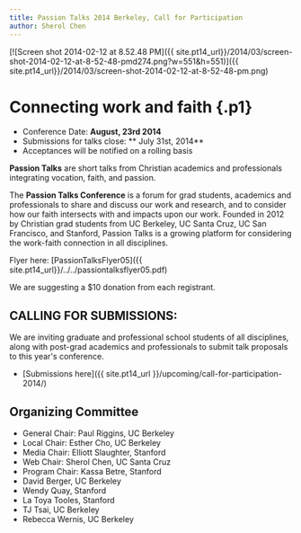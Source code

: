 ```yaml
---
title: Passion Talks 2014 Berkeley, Call for Participation
author: Sherol Chen
---
```


[![Screen shot 2014-02-12 at 8.52.48
PM]({{ site.pt14_url}}/2014/03/screen-shot-2014-02-12-at-8-52-48-pmd274.png?w=551&h=551)]({{ site.pt14_url}}/2014/03/screen-shot-2014-02-12-at-8-52-48-pm.png)

<!-- break -->

# Connecting work and faith {.p1}

-   Conference Date:   **August, 23rd 2014**
-   Submissions for talks close:   ** July 31st, 2014**
-   Acceptances will be notified on a rolling basis

**Passion Talks** are short talks from Christian academics and
professionals integrating vocation, faith, and passion.

The **Passion Talks Conference** is a forum for grad students, academics
and professionals to share and discuss our work and research, and to
consider how our faith intersects with and impacts upon our work.
Founded in 2012 by Christian grad students from UC Berkeley, UC Santa
Cruz, UC San Francisco, and Stanford, Passion Talks is a growing
platform for considering the work-faith connection in all disciplines.

Flyer here: [PassionTalksFlyer05]({{ site.pt14_url}}/../../passiontalksflyer05.pdf)

We are suggesting a \$10 donation from each registrant.

 

## **CALLING FOR SUBMISSIONS:**

We are inviting graduate and professional school students of all
disciplines, along with post-grad academics and professionals to submit
talk proposals to this year's conference.

-   [Submissions
    here]({{ site.pt14_url }}/upcoming/call-for-participation-2014/)

## Organizing Committee

-   General Chair: Paul Riggins, UC Berkeley
-   Local Chair: Esther Cho, UC Berkeley
-   Media Chair: Elliott Slaughter, Stanford
-   Web Chair: Sherol Chen, UC Santa Cruz
-   Program Chair: Kassa Betre, Stanford
-   David Berger, UC Berkeley
-   Wendy Quay, Stanford
-   La Toya Tooles, Stanford
-   TJ Tsai, UC Berkeley
-   Rebecca Wernis, UC Berkeley
